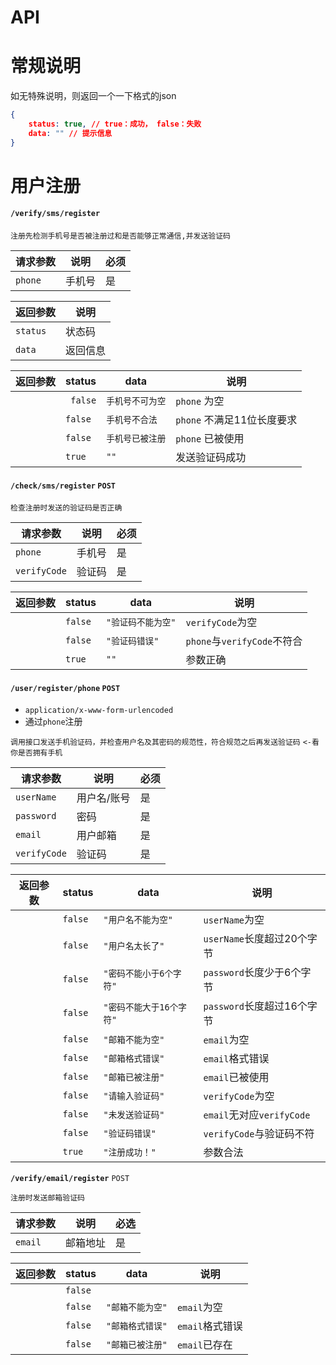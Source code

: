 # API



# 常规说明

如无特殊说明，则返回一个一下格式的json

```json
{
    status: true, // true：成功， false：失败
    data: "" // 提示信息
}
```



# 用户注册

#### **`/verify/sms/register`**

`注册先检测手机号是否被注册过和是否能够正常通信,并发送验证码`

| 请求参数 | 说明   | 必须 |
| -------- | ------ | ---- |
| `phone`  | 手机号 | 是   |

| 返回参数 | 说明     |
| -------- | -------- |
| `status` | 状态码   |
| `data`   | 返回信息 |

| 返回参数 | status   | data             | 说明                       |
| -------- | -------- | ---------------- | -------------------------- |
|          | ` false` | `手机号不可为空` | `phone` 为空               |
|          | `false`  | `手机号不合法`   | `phone` 不满足11位长度要求 |
|          | `false`  | `手机号已被注册` | `phone` 已被使用           |
|          | `true`   | `""`             | 发送验证码成功             |

#### `/check/sms/register` `POST`

`检查注册时发送的验证码是否正确`

| 请求参数     | 说明   | 必须 |
| ------------ | ------ | ---- |
| `phone`      | 手机号 | 是   |
| `verifyCode` | 验证码 | 是   |

| 返回参数 | status  | data               | 说明                        |
| -------- | ------- | ------------------ | --------------------------- |
|          | `false` | `"验证码不能为空"` | `verifyCode`为空            |
|          | `false` | `"验证码错误"`     | `phone`与`verifyCode`不符合 |
|          | `true`  | `""`               | 参数正确                    |



#### `/user/register/phone` `POST`

- `application/x-www-form-urlencoded`
- 通过`phone`注册

`调用接口发送手机验证码，并检查用户名及其密码的规范性，符合规范之后再发送验证码` `<-看你是否拥有手机`

| 请求参数     | 说明        | 必须 |
| ------------ | ----------- | ---- |
| `userName`   | 用户名/账号 | 是   |
| `password`   | 密码        | 是   |
| `email`      | 用户邮箱    | 是   |
| `verifyCode` | 验证码      | 是   |

| 返回参数 | status  | data                     | 说明                       |
| -------- | ------- | ------------------------ | -------------------------- |
|          | `false` | `"用户名不能为空"`       | `userName`为空             |
|          | `false` | `"用户名太长了"`         | `userName`长度超过20个字节 |
|          | `false` | `"密码不能小于6个字符"`  | `password`长度少于6个字节  |
|          | `false` | `"密码不能大于16个字符"` | `password`长度超过16个字节 |
|          | `false` | `"邮箱不能为空"`         | `email`为空                |
|          | `false` | `"邮箱格式错误"`         | `email`格式错误            |
|          | `false` | `"邮箱已被注册"`         | `email`已被使用            |
|          | `false` | `"请输入验证码"`         | `verifyCode`为空           |
|          | `false` | `"未发送验证码"`         | `email`无对应`verifyCode`  |
|          | `false` | `"验证码错误"`           | `verifyCode`与验证码不符   |
|          | `true`  | `"注册成功！"`           | 参数合法                   |

**`/verify/email/register`** `POST`

`注册时发送邮箱验证码`

| 请求参数 | 说明     | 必选 |
| -------- | -------- | ---- |
| `email`  | 邮箱地址 | 是   |

| 返回参数 | status  | data             | 说明            |
| -------- | ------- | ---------------- | --------------- |
|          | `false` |                  |                 |
|          | `false` | `"邮箱不能为空"` | `email`为空     |
|          | `false` | `"邮箱格式错误"` | `email`格式错误 |
|          | `false` | `"邮箱已被注册"` | `email`已存在   |

